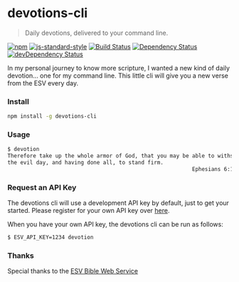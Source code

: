 # devotions-cli

> Daily devotions, delivered to your command line.

[![npm](http://img.shields.io/npm/v/devotions-cli.svg?style=flat)](https://www.npmjs.com/package/devotions-cli)
[![js-standard-style](https://img.shields.io/badge/code%20style-standard-brightgreen.svg?style=flat)](https://github.com/feross/standard)
[![Build Status](https://travis-ci.org/wayneashleyberry/devotions-cli.svg?branch=master)](https://travis-ci.org/wayneashleyberry/devotions-cli)
[![Dependency Status](https://david-dm.org/wayneashleyberry/devotions-cli.svg)](https://david-dm.org/wayneashleyberry/devotions-cli)
[![devDependency Status](https://david-dm.org/wayneashleyberry/devotions-cli/dev-status.svg)](https://david-dm.org/wayneashleyberry/devotions-cli#info=devDependencies)

In my personal journey to know more scripture, I wanted a new kind of daily
devotion... one for my command line. This little cli will give you a new verse
from the ESV every day.

### Install

```sh
npm install -g devotions-cli
```

### Usage

```sh
$ devotion
Therefore take up the whole armor of God, that you may be able to withstand in
the evil day, and having done all, to stand firm.
                                                          Ephesians 6:13 (ESV)
```

### Request an API Key

The devotions cli will use a development API key by default, just to get your
started. Please register for your own API key over
[here](http://www.esvapi.org/signup).

When you have your own API key, the devotions cli can be run as follows:

```sh
$ ESV_API_KEY=1234 devotion
```

### Thanks

Special thanks to the [ESV Bible Web Service](http://www.esvapi.org/)
